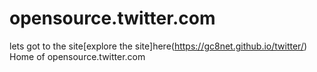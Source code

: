 # opensource.twitter.com
lets got to the site[explore the site]here(https://gc8net.github.io/twitter/)
Home of opensource.twitter.com
